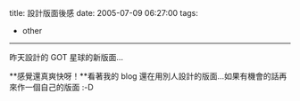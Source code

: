title: 設計版面後感
date: 2005-07-09 06:27:00
tags: 
- other
---

昨天設計的 GOT 星球的新版面…

**感覺還真爽快呀！**看著我的 blog 還在用別人設計的版面…如果有機會的話再來作一個自己的版面 :-D